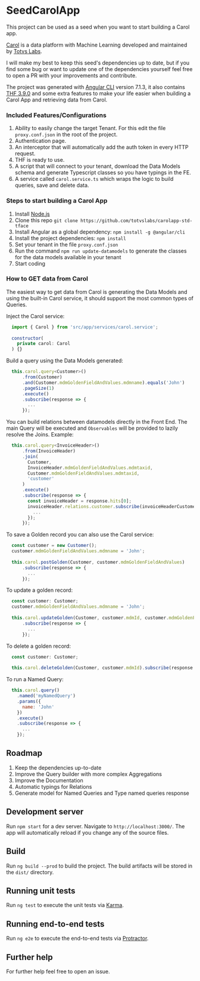 # SeedCarolApp

This project can be used as a seed when you want to start building a Carol app. 

[Carol](https://docs.carol.ai) is a data platform with Machine Learning developed and maintained by [Totvs Labs](https://www.totvslabs.com/).

I will make my best to keep this seed's dependencies up to date, but if you find some bug or want to update one of the dependencies yourself feel free to open a PR with your improvements and contribute.

The project was generated with [Angular CLI](https://github.com/angular/angular-cli) version 7.1.3, it also contains [THF 3.9.0](https://thf.totvs.com.br/home) and some extra features to make your life easier when building a Carol App and retrieving data from Carol.

### Included Features/Configurations

1. Ability to easily change the target Tenant. For this edit the file `proxy.conf.json` in the root of the project.
2. Authentication page. 
3. An interceptor that will automatically add the auth token in every HTTP request.
4. THF is ready to use.
5. A script that will connect to your tenant, download the Data Models schema and generate Typescript classes so you have typings in the FE.
6. A service called `carol.service.ts` which wraps the logic to build queries, save and delete data.

### Steps to start building a Carol App

1. Install [Node.js](https://nodejs.org/en/download/)
2. Clone this repo `git clone https://github.com/totvslabs/carolapp-std-tface`
3. Install Angular as a global dependency: `npm install -g @angular/cli`
4. Install the project dependencies: `npm install`
5. Set your tenant in the file `proxy.conf.json`
6. Run the command `npm run update-datamodels` to generate the classes for the data models available in your tenant
7. Start coding

### How to GET data from Carol

The easiest way to get data from Carol is generating the Data Models and using the built-in Carol service, it should support the most common types of Queries.

Inject the Carol service:

```javascript
  import { Carol } from 'src/app/services/carol.service';
  
  constructor(
    private carol: Carol
  ) {}
```

Build a query using the Data Models generated:

```javascript
  this.carol.query<Customer>()
      .from(Customer)
      .and(Customer.mdmGoldenFieldAndValues.mdmname).equals('John')
      .pageSize(1)
      .execute()
      .subscribe(response => {
        ...
      });
```

You can build relations between datamodels directly in the Front End. The main Query will be executed and `Observables` will be provided to lazily resolve the Joins. Example:

```javascript
  this.carol.query<InvoiceHeader>()
      .from(InvoiceHeader)
      .join(
        Customer,
        InvoiceHeader.mdmGoldenFieldAndValues.mdmtaxid,
        Customer.mdmGoldenFieldAndValues.mdmtaxid,
        'customer'
      )
      .execute()
      .subscribe(response => {
        const invoiceHeader = response.hits[0];
        invoiceHeader.relations.customer.subscribe(invoiceHeaderCustomer => {
          ...
        });
      });
```

To save a Golden record you can also use the Carol service:

```javascript
  const customer = new Customer();
  customer.mdmGoldenFieldAndValues.mdmname = 'John';
  
  this.carol.postGolden(Customer, customer.mdmGoldenFieldAndValues)
      .subscribe(response => {
        ...
      });
```

To update a golden record:
```javascript
  const customer: Customer;
  customer.mdmGoldenFieldAndValues.mdmname = 'John';
  
  this.carol.updateGolden(Customer, customer.mdmId, customer.mdmGoldenFieldAndValues)
      .subscribe(response => {
        ...
      });
```

To delete a golden record:
```javascript
  const customer: Customer;
    
  this.carol.deleteGolden(Customer, customer.mdmId).subscribe(response => ...);
```

To run a Named Query:
```javascript
  this.carol.query()
    .named('myNamedQuery')
    .params({
      name: 'John'
    })
    .execute()
    .subscribe(response => {
      ...
    });
```

## Roadmap

1. Keep the dependencies up-to-date
2. Improve the Query builder with more complex Aggregations
3. Improve the Documentation
4. Automatic typings for Relations
5. Generate model for Named Queries and Type named queries response

## Development server

Run `npm start` for a dev server. Navigate to `http://localhost:3000/`. The app will automatically reload if you change any of the source files.

## Build

Run `ng build --prod` to build the project. The build artifacts will be stored in the `dist/` directory.

## Running unit tests

Run `ng test` to execute the unit tests via [Karma](https://karma-runner.github.io).

## Running end-to-end tests

Run `ng e2e` to execute the end-to-end tests via [Protractor](http://www.protractortest.org/).

## Further help

For further help feel free to open an issue.
